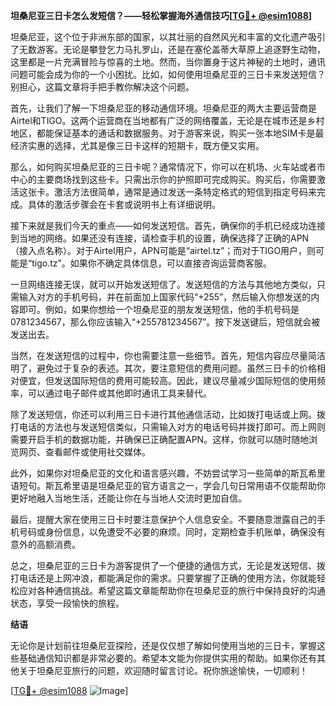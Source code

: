 **坦桑尼亚三日卡怎么发短信？——轻松掌握海外通信技巧[[TG💪+ @esim1088](https://t.me/s/esim1088)]**

坦桑尼亚，这个位于非洲东部的国家，以其壮丽的自然风光和丰富的文化遗产吸引了无数游客。无论是攀登乞力马扎罗山，还是在塞伦盖蒂大草原上追逐野生动物，这里都是一片充满冒险与惊喜的土地。然而，当你置身于这片神秘的土地时，通讯问题可能会成为你的一个小困扰。比如，如何使用坦桑尼亚的三日卡来发送短信？别担心，这篇文章将手把手教你解决这个问题。

首先，让我们了解一下坦桑尼亚的移动通信环境。坦桑尼亚的两大主要运营商是Airtel和TIGO。这两个运营商在当地都有广泛的网络覆盖，无论是在城市还是乡村地区，都能保证基本的通话和数据服务。对于游客来说，购买一张本地SIM卡是最经济实惠的选择，尤其是像三日卡这样的短期卡，既方便又实用。

那么，如何购买坦桑尼亚的三日卡呢？通常情况下，你可以在机场、火车站或者市中心的主要商场找到这些卡。只需出示你的护照即可完成购买。购买后，你需要激活这张卡。激活方法很简单，通常是通过发送一条特定格式的短信到指定号码来完成。具体的激活步骤会在卡套或说明书上有详细说明。

接下来就是我们今天的重点——如何发送短信。首先，确保你的手机已经成功连接到当地的网络。如果还没有连接，请检查手机的设置，确保选择了正确的APN（接入点名称）。对于Airtel用户，APN可能是“airtel.tz”；而对于TIGO用户，则可能是“tigo.tz”。如果你不确定具体信息，可以直接咨询运营商客服。

一旦网络连接无误，就可以开始发送短信了。发送短信的方法与其他地方类似，只需输入对方的手机号码，并在前面加上国家代码“+255”，然后输入你想发送的内容即可。例如，如果你想给一个坦桑尼亚的朋友发送短信，他的手机号码是0781234567，那么你应该输入“+255781234567”。按下发送键后，短信就会被发送出去。

当然，在发送短信的过程中，你也需要注意一些细节。首先，短信内容应尽量简洁明了，避免过于复杂的表述。其次，要注意短信的费用问题。虽然三日卡的价格相对便宜，但发送国际短信的费用可能较高。因此，建议尽量减少国际短信的使用频率，可以通过电子邮件或其他即时通讯工具来替代。

除了发送短信，你还可以利用三日卡进行其他通信活动，比如拨打电话或上网。拨打电话的方法也与发送短信类似，只需输入对方的电话号码并拨打即可。而上网则需要开启手机的数据功能，并确保已正确配置APN。这样，你就可以随时随地浏览网页、查看邮件或使用社交媒体。

此外，如果你对坦桑尼亚的文化和语言感兴趣，不妨尝试学习一些简单的斯瓦希里语短句。斯瓦希里语是坦桑尼亚的官方语言之一，学会几句日常用语不仅能帮助你更好地融入当地生活，还能让你在与当地人交流时更加自信。

最后，提醒大家在使用三日卡时要注意保护个人信息安全。不要随意泄露自己的手机号码或身份信息，以免遭受不必要的麻烦。同时，定期检查手机账单，确保没有意外的高额消费。

总之，坦桑尼亚的三日卡为游客提供了一个便捷的通信方式，无论是发送短信、拨打电话还是上网冲浪，都能满足你的需求。只要掌握了正确的使用方法，你就能轻松应对各种通信挑战。希望这篇文章能帮助你在坦桑尼亚的旅行中保持良好的沟通状态，享受一段愉快的旅程。

**结语**

无论你是计划前往坦桑尼亚探险，还是仅仅想了解如何使用当地的三日卡，掌握这些基础通信知识都是非常必要的。希望本文能为你提供实用的帮助。如果你还有其他关于坦桑尼亚旅行的问题，欢迎随时留言讨论。祝你旅途愉快，一切顺利！

[[TG💪+ @esim1088](https://t.me/s/esim1088) ![Image](https://i.postimg.cc/4NQfJmqS/Snipaste-2025-05-13-00-14-12.png)]